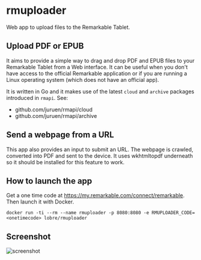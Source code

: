 # rmuploader

Web app to upload files to the Remarkable Tablet.

## Upload PDF or EPUB

It aims to provide a simple way to drag and drop PDF and EPUB files to your Remarkable Tablet
from a Web interface. It can be useful when you don't have access to the official Remarkable application
or if you are running a Linux operating system (which does not have an official app).

It is written in Go and it makes use of the latest `cloud` and `archive` packages introduced in `rmapi`. See:
 - github.com/juruen/rmapi/cloud
 - github.com/juruen/rmapi/archive

## Send a webpage from a URL

This app also provides an input to submit an URL. The webpage is crawled, converted into PDF and sent to the device.
It uses wkhtmltopdf underneath so it should be installed for this feature to work.

## How to launch the app

Get a one time code at https://my.remarkable.com/connect/remarkable.
Then launch it with Docker.

    docker run -ti --rm --name rmuploader -p 8080:8080 -e RMUPLOADER_CODE=<onetimecode> lobre/rmuploader

## Screenshot

![screenshot](https://raw.githubusercontent.com/lobre/rmuploader/master/screenshot.png)
